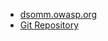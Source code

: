 * [dsomm.owasp.org](https://dsomm.owasp.org)
* [Git Repository](https://github.com/wurstbrot/DevSecOps-MaturityModel)

<!--### Project Information
* Project Level
* Project Type
* Version, etc

### Downloads or Social Links
* [Download](#)
* [Social Link](#)

### Code Repository
* [repo](#)-->
